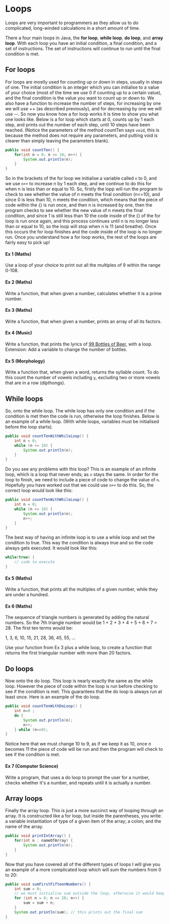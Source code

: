 Loops
===

Loops are very important to programmers as they allow us to do complicated, long-winded calculations in a short amount of time.

There a four main loops in Java, the **for loop**, **while loop**, **do loop**, and **array loop**.  With each loop you have an initial condition, a final condition, and a set of instructions.  The set of instructions will continue to run until the final condition is met.

## For loops

For loops are mostly used for counting up or down in steps, usually in steps of one.  The initial condition is an integer which you can initialise to a value of your choice (most of the time we use 0 if counting up to a certain value), and the final condition is the value you want to count up or down to.  We also have a function to increase the number of steps, for increasing by one we will use ++ (as described previously), and for decreasing by one we will use --.  So now you know how a for loop works it is time to show you what one looks like.  Below is a for loop which starts at 0, counts up by 1 each step, and prints out the number of each step, until 10 steps have been reached.  (Notice the parameters of the method countTen says `void`, this is because the method does not require any parameters, and putting void is clearer than simply leaving the parameters blank).

```java
public void countTen() {
	for(int n = 0; n <= 10; n++) {
		System.out.println(n);
	}
}
```

So in the brackets of the for loop we initialise a variable called `n` to 0, and we use `n++` to increase n by 1 each step, and we continue to do this for when n is less than or equal to 10.  So, firstly the lopp will run the program to check to see whether the value of n meets the final condition (n<=10), and since 0 is less than 10, n meets the condition, which means that the piece of code within the {} is run once, and then n is increased by one, then the program checks to see whether the new value of n meets the final condition, and since 1 is still less than 10 the code inside of the {} of the for loop is run once again, and this process continues until n is no longer less than or equal to 10, so the loop will stop when n is 11 (and breathe).  Once this occurs the for loop finishes and the code inside of the loop is no longer run.  Once you understand how a for loop works, the rest of the loops are fairly easy to pick up!

#### Ex 1 (Maths)
Use a loop of your choice to print out all the multiples of 9 within the range 0-108.
 
#### Ex 2 (Maths)
Write a function, that when given a number, calculates whether it is a prime number.

#### Ex 3 (Maths)
Write a function, that when given a number, prints an array of all its factors.

#### Ex 4 (Music)
Write a function, that prints the lyrics of [99 Bottles of Beer](http://99-bottles-of-beer.net/lyrics.html), with a loop.
Extension: Add a variable to change the number of bottles.

#### Ex 5 (Morphology)
Write a function that, when given a word, returns the syllable count. To do this count the number of vowels including `y`, excluding two or more vowels that are in a row (dipthongs).

## While loops

So, onto the while loop.  The while loop has only one condition and if the condition is met then the code is run, otherwise the loop finishes.  Below is an example of a while loop. (With while loops, variables must be initialised before the loop starts).

```java
public void countTenWithWhileLoop() {
	int n = 0;
	while (n <= 10) {
		System.out.println(n);
	}
}
```

Do you see any problems with this loop?  This is an example of an infinite loop, which is a loop that never ends; as `n` stays the same. In order for the loop to finish, we need to include a piece of code to change the value of `n`.  Hopefully you have worked out that we could use `n++` to do this.  So, the correct loop would look like this:

```java
public void countTenWithWhileLoop() {
	int n = 0;
	while (n <= 10) {
		System.out.println(n);
		n++;
	}
}
```

The best way of having an infinite loop is to use a while loop and set the condition to true. This way the condition is always true and so the code always gets executed.  It would look like this:

```java
while(true) {
	// code to execute
}
```

#### Ex 5 (Maths)
Write a function, that prints all the multiples of a given number, while they are under a hundred.

#### Ex 6 (Maths)
The sequence of triangle numbers is generated by adding the natural numbers. So the 7th triangle number would be 1 + 2 + 3 + 4 + 5 + 6 + 7 = 28. The first ten terms would be:

1, 3, 6, 10, 15, 21, 28, 36, 45, 55, ...

Use your function from Ex 3 plus a while loop, to create a function that returns the first triangular number with more than 20 factors.

## Do loops

Now onto the do loop.  This loop is nearly exactly the same as the while loop.  However the piece of code within the loop is run before checking to see if the condition is met.  This guarantees that the do loop is always run at least once.  Here is an example of the do loop.

```java
public void countTenWithDoLoop() {
	int n=0 ;
	do {
		System.out.println(n);
		n++;
	} while (n<=9);
}
```

Notice here that we must change 10 to 9, as if we keep it as 10, once n becomes 11 the piece of code will be run and then the program will check to see if the condition is met.

#### Ex 7 (Computer Science)
Write a program, that uses a do loop to prompt the user for a number, checks whether it's a number, and repeats until it is actually a number.

## Array loops

Finally the array loop.  This is just a more succinct way of looping through an array. It is constructed like a for loop, but inside the parentheses, you write: a variable instantiation of type of a given item of the array; a colon; and the name of the array.

```java
public void printIntArray() {
	for(int n : nameOfArray) {
		System.out.println(n);
	}
}
```

Now that you have covered all of the different types of loops I will give you an example of a more complicated loop which will sum the numbers from 0 to 20:

```java
public void sumFirstFifteenNumbers() {
	int sum = 0;
	// we must initialise sum outside the loop, otherwise it would keep getting initialised to 0 each time the loop runs
	for (int n = 0; n <= 20; n++) {
		sum = sum + n;
	}
	System.out.println(sum); // this prints out the final sum
}
```
